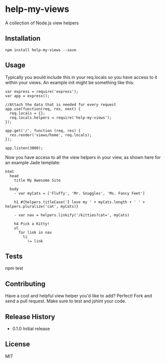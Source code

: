 # help-my-views
A collection of Node.js view helpers


## Installation

    npm install help-my-views --save


## Usage

Typically you would include this in your req.locals so you have access to it within your views. An example init might be something like this:

    var express = require('express');
    var app = express();
    
    //Attach the data that is needed for every request
    app.use(function(req, res, next) {
      req.locals = {};
      req.locals.helpers = require('help-my-views');
    });

    app.get('/', function (req, res) {
      res.render('views/home', req.locals);
    });

    app.listen(3000);


Now you have access to all the view helpers in your view, as shown here for an example Jade template:

    html
      head
        title My Awesome Site
    
      body
        - var myCats = ['Fluffy', 'Mr. Snuggles', 'Ms. Fancy Feet']

        h1 #{helpers.titleCase('I love my ' + myCats.length + ' ' + helpers.pluralize('cat', myCats)}

        - var nav = helpers.linkify('/kitties?cat=', myCats)
        
        h4 Pick a Kitty!
        ul
          for link in nav
            li
              != link


 
## Tests

  npm test


## Contributing

Have a cool and helpful view helper you'd like to add? Perfect! Fork and send a pull request. Make sure to test and jshint your code.


## Release History

* 0.1.0 Initial release


## License

MIT 
